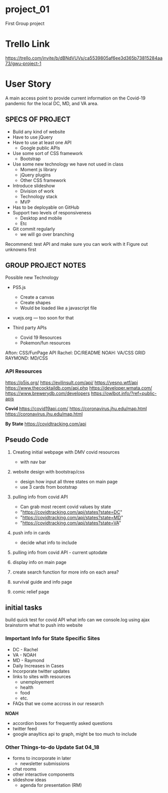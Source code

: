 # project_01
First Group project

# Trello Link
https://trello.com/invite/b/dBNdVUVs/ca5539805af6ee3d365b73815284aa73/gwu-project-1

# User Story

A main access point to provide current information on the Covid-19 pandemic for the local DC, MD, and VA area.  


## SPECS OF PROJECT
- Build any kind of website
- Have to use jQuery
- Have to use at least one API
    - Google public APIs
- Use some sort of CSS framework
    - Bootstrap
- Use some new technology we have not used in class
    - Moment js library
    - jQuery plugins
    - Other CSS framework
- Introduce slideshow
    - Division of work
    - Technology stack
    - MVP
- Has to be deployable on GitHub
- Support two levels of responsiveness
    - Desktop and mobile
    - Etc
- Git commit regularly
    - we will go over branching

Recommend: test API and make sure you can work with it
Figure out unknowns first 

## GROUP PROJECT NOTES

Possible new Technology
- PS5.js
    - Create a canvas
    - Create shapes
    - Would be loaded like a javascript file
- vuejs.org — too soon for that

- Third party APIs
    - Covid 19 Resources
    - Pokemon/fun resources


Afton: CSS/FunPage API
Rachel: DC/README
NOAH: VA/CSS GRID
RAYMOND: MD/CSS

### API Resources
https://p5js.org/
https://evilinsult.com/api/
https://yesno.wtf/api
https://www.thecocktaildb.com/api.php
https://developer.wmata.com/
https://www.brewerydb.com/developers
https://owlbot.info/?ref=public-apis

**Covid**
https://covid19api.com/
https://coronavirus.jhu.edu/map.html
https://coronavirus.jhu.edu/map.html

**By State**
https://covidtracking.com/api

## Pseudo Code

1. Creating initial webpage with DMV covid resources
   - with nav bar
2. website design with bootstrap/css
    - design how input all three states on main page
    - use 3 cards from bootstrap
3. pulling info from covid API
     - Can grab most recent covid values by state
    - "https://covidtracking.com/api/states?state=DC"
    - "https://covidtracking.com/api/states?state=MD"
    - "https://covidtracking.com/api/states?state=VA"
4. push info in cards
    - decide what info to include

3. pulling info from covid API - current uptodate 
4. display info on main page
5. create search function for more info on each area?
6. survival guide and info page
7. comic relief page 

## initial tasks

build quick test for covid API
what info can we console.log using ajax
brainstorm what to push into website

### Important Info for State Specific Sites
- DC - Rachel
- VA - NOAH
- MD - Raymond
- Daily Increases in Cases
- Incorporate twitter updates
- links to sites with resources
    - unemployement
    - health
    - food
    - etc.
- FAQs that we come accross in our research

**NOAH**
- accordion boxes for frequently asked questions
- twitter feed
- google anayltics api to graph, might be too much to include

### Other Things-to-do Update Sat 04_18

- forms to incorporate in later
    - newsletter submissions
- chat rooms
- other interactive components 
- slideshow ideas
    - agenda for presentation (RM) 





